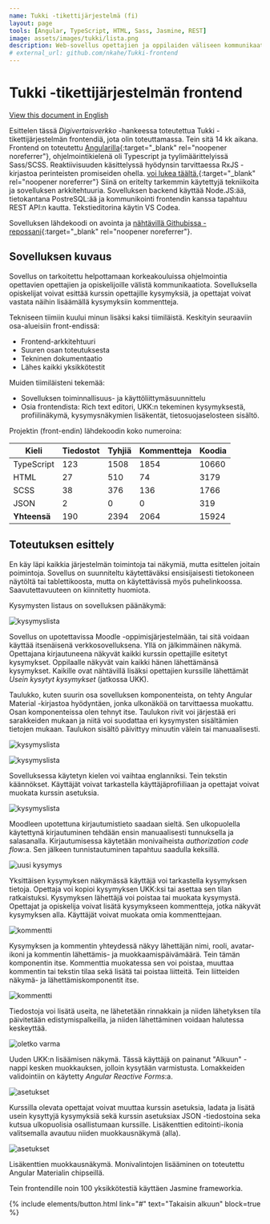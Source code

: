 ```yaml
---
name: Tukki -tikettijärjestelmä (fi)
layout: page
tools: [Angular, TypeScript, HTML, Sass, Jasmine, REST]
image: assets/images/tukki/lista.png
description: Web-sovellus opettajien ja oppilaiden väliseen kommunikaatioon.
# external_url: github.com/nkahe/Tukki-frontend
---
```


# Tukki -tikettijärjestelmän frontend

[View this document in English](2-tukki-en.html)

Esittelen tässä *Digivertaisverkko* -hankeessa toteutettua Tukki -tikettijärjestelmän
frontendiä, jota olin toteuttamassa. Tein sitä 14 kk aikana. Frontend on toteutettu [Angularilla](https://angular.io/){:target="_blank" rel="noopener noreferrer"},
ohjelmointikielenä oli Typescript ja tyylimäärittelyissä Sass/SCSS. Reaktiivisuuden käsittelyssä hyödynsin tarvittaessa RxJS -kirjastoa perinteisten promiseiden ohella.
[voi lukea täältä.](https://github.com/nkahe/Tukki-frontend/blob/main/documentation/kuvaus/kuvaus.md){:target="_blank" rel="noopener noreferrer"}
Siinä on eritelty tarkemmin käytettyjä tekniikoita ja sovelluksen arkkitehtuuria. Sovelluksen backend käyttää Node.JS:ää, tietokantana PostreSQL:ää ja kommunikointi frontendin kanssa tapahtuu REST API:n kautta. Tekstieditorina käytin VS Codea.

Sovelluksen lähdekoodi on avointa ja [nähtävillä Githubissa -repossani](http://github.com/nkahe/Tukki-frontend){:target="_blank" rel="noopener noreferrer"}.

## Sovelluksen kuvaus

Sovellus on tarkoitettu helpottamaan korkeakouluissa ohjelmointia opettavien opettajien ja opiskelijoille välistä kommunikaatiota. Sovelluksella opiskelijat voivat esittää kurssin opettajille kysymyksiä, ja opettajat voivat vastata näihin lisäämällä kysymyksiin kommentteja.

Tekniseen tiimiin kuului minun lisäksi kaksi tiimiläistä. Keskityin seuraaviin osa-alueisiin front-endissä:

- Frontend-arkkitehtuuri
- Suuren osan toteutuksesta
- Tekninen dokumentaatio
- Lähes kaikki yksikkötestit

Muiden tiimiläisteni tekemää:

- Sovelluksen toiminnallisuus- ja käyttöliittymäsuunnittelu
- Osia frontendista: Rich text editori, UKK:n tekeminen kysymyksestä,
profiilinäkymä, kysymysnäkymien lisäkentät, tietosuojaselosteen sisältö.

Projektin (front-endin) lähdekoodin koko numeroina:

| Kieli        | Tiedostot | Tyhjiä | Kommentteja | Koodia  |
| ------------ | --------- | ------ | ----------- | ------- |
| TypeScript   | 123       | 1508   | 1854        | 10660   |
| HTML         | 27        | 510    | 74          | 3179    |
| SCSS         | 38        | 376    | 136         | 1766    |
| JSON         | 2         | 0      | 0           | 319     |
| **Yhteensä** | 190       | 2394   | 2064        | 15924   |


## Toteutuksen esittely

En käy läpi kaikkia järjestelmän toimintoja tai näkymiä, mutta esittelen joitain poimintoja. Sovellus on suunniteltu käytettäväksi ensisijaisesti tietokoneen näytöltä tai tablettikoosta, mutta on käytettävissä myös puhelinkoossa. Saavutettavuuteen on kiinnitetty huomiota.

Kysymysten listaus on sovelluksen päänäkymä:

![kysymyslista](assets/images/tukki/lista.png)

Sovellus on upotettavissa Moodle -oppimisjärjestelmään, tai sitä voidaan käyttää itsenäisenä verkkosovelluksena. Yllä on jälkimmäinen näkymä. Opettajana kirjautuneena näkyvät kaikki kurssin opettajille esitetyt kysymykset. Oppilaalle näkyvät vain kaikki hänen lähettämänsä kysymykset. Kaikille ovat nähtävillä lisäksi opettajien kurssille lähettämät *Usein kysytyt kysymykset* (jatkossa UKK). 

Taulukko, kuten suurin osa sovelluksen komponenteista, on tehty Angular Material -kirjastoa hyödyntäen, jonka ulkonäköä on tarvittaessa muokattu. Osan komponenteissa olen tehnyt itse. Taulukon rivit voi järjestää eri sarakkeiden mukaan ja niitä voi suodattaa eri kysymysten sisältämien tietojen mukaan. Taulukon sisältö päivittyy minuutin välein tai manuaalisesti.

![kysymyslista](assets/images/tukki/lista-en.png)

![kysymyslista](assets/images/tukki/valikko.png)

Sovelluksessa käytetyn kielen voi vaihtaa englanniksi. Tein tekstin käännökset. Käyttäjät voivat tarkastella käyttäjäprofiiliaan ja opettajat voivat muokata kurssin asetuksia.

![kysymyslista](assets/images/tukki/login.png)

Moodleen upotettuna kirjautumistieto saadaan sieltä. Sen ulkopuolella käytettynä kirjautuminen tehdään ensin manuaalisesti tunnuksella ja salasanalla. Kirjautumisessa käytetään monivaiheista <i>authorization code flow</i>:a. Sen jälkeen tunnistautuminen tapahtuu saadulla keksillä.

![uusi kysymys](assets/images/tukki/tiketti.png)

Yksittäisen kysymyksen näkymässä käyttäjä voi tarkastella kysymyksen tietoja.
Opettaja voi kopioi kysymyksen UKK:ksi tai asettaa sen tilan ratkaistuksi. Kysymyksen lähettäjä voi poistaa tai muokata kysymystä. Opettajat ja opiskelija voivat lisätä
kysymykseen kommentteja, jotka näkyvät kysymyksen alla. Käyttäjät voivat muokata
omia kommenttejaan.

![kommentti](assets/images/tukki/kommentti.png)

Kysymyksen ja kommentin yhteydessä näkyy lähettäjän nimi, rooli, avatar-ikoni ja
kommentin lähettämis- ja muokkaamispäivämäärä. Tein tämän komponentin itse. Kommenttia muokatessa sen voi poistaa, muuttaa kommentin tai tekstin tilaa sekä
lisätä tai poistaa liitteitä. Tein liitteiden näkymä- ja lähettämiskomponentit itse.

![kommentti](assets/images/tukki/progress-bar.png)

Tiedostoja voi lisätä useita, ne lähetetään rinnakkain ja niiden lähetyksen tila
päivitetään edistymispalkeilla, ja niiden lähettäminen voidaan halutessa keskeyttää.

![oletko varma](assets/images/tukki/oletko-varma.png)

Uuden UKK:n lisäämisen näkymä. Tässä käyttäjä on painanut "Alkuun" -nappi kesken muokkauksen, jolloin kysytään varmistusta. Lomakkeiden validointiin on käytetty *Angular Reactive Forms*:a.

![asetukset](assets/images/tukki/asetukset.png)

Kurssilla olevata opettajat voivat muuttaa kurssin asetuksia, ladata ja lisätä
usein kysyttyjä kysymyksiä sekä kurssin asetuksiax JSON -tiedostoina seka kutsua ulkopuolisia osallistumaan kurssille. Lisäkenttien editointi-ikonia valitsemalla avautuu
niiden muokkausnäkymä (alla).

![asetukset](assets/images/tukki/lisäkenttä.png)

Lisäkenttien muokkausnäkymä. Monivalintojen lisääminen on toteutettu Angular
Materialin chipseillä.

Tein frontendille noin 100 yksikkötestiä käyttäen Jasmine frameworkia.

{% include elements/button.html link="#" text="Takaisin alkuun" block=true %}

